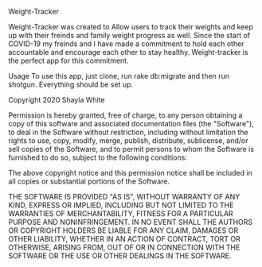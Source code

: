 
Weight-Tracker


Weight-Tracker was created to Allow users to track their weights and keep up with their freinds and family weight progress as well. 
Since the start of COVID-19 my freinds and I have made a commitment  to hold each other accountable and encourage each other to stay healthy.
Weight-tracker is the perfect app for this commitment. 

Usage
To use this app, just clone, run rake db:migrate and then run shotgun. Everything should be set up.



Copyright 2020 Shayla White

Permission is hereby granted, free of charge, to any person obtaining a copy of this software and associated documentation files (the "Software"), to deal in the Software without restriction, including without limitation the rights to use, copy, modify, merge, publish, distribute, sublicense, and/or sell copies of the Software, and to permit persons to whom the Software is furnished to do so, subject to the following conditions:

The above copyright notice and this permission notice shall be included in all copies or substantial portions of the Software.

THE SOFTWARE IS PROVIDED "AS IS", WITHOUT WARRANTY OF ANY KIND, EXPRESS OR IMPLIED, INCLUDING BUT NOT LIMITED TO THE WARRANTIES OF MERCHANTABILITY, FITNESS FOR A PARTICULAR PURPOSE AND NONINFRINGEMENT. IN NO EVENT SHALL THE AUTHORS OR COPYRIGHT HOLDERS BE LIABLE FOR ANY CLAIM, DAMAGES OR OTHER LIABILITY, WHETHER IN AN ACTION OF CONTRACT, TORT OR OTHERWISE, ARISING FROM, OUT OF OR IN CONNECTION WITH THE SOFTWARE OR THE USE OR OTHER DEALINGS IN THE SOFTWARE.

